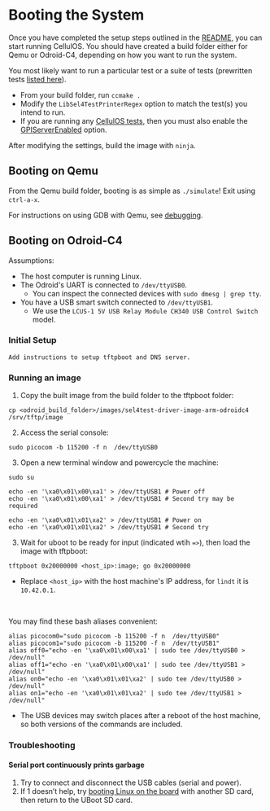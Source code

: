 # Booting the System
Once you have completed the setup steps outlined in the [README](https://github.com/sid-agrawal/OSmosis), you can start running CellulOS.
You should have created a build folder either for Qemu or Odroid-C4, depending on how you want to run the system.

You most likely want to run a particular test or a suite of tests (prewritten tests [listed here](target_system_tests)).
- From your build folder, run `ccmake .`
- Modify the `LibSel4TestPrinterRegex` option to match the test(s) you intend to run.
- If you are running any [CellulOS tests](target_system_test_types), then you must also enable the [GPIServerEnabled](target_configuration_options) option.

After modifying the settings, build the image with `ninja`.

## Booting on Qemu
From the Qemu build folder, booting is as simple as `./simulate`!
Exit using `ctrl-a-x`.

For instructions on using GDB with Qemu, see [debugging](target_debugging_gdb).

## Booting on Odroid-C4
Assumptions:
- The host computer is running Linux.
- The Odroid's UART is connected to `/dev/ttyUSB0`.
    - You can inspect the connected devices with `sudo dmesg | grep tty`.
- You have a USB smart switch connected to `/dev/ttyUSB1`.
    - We use the `LCUS-1 5V USB Relay Module CH340 USB Control Switch` model.

### Initial Setup
```{attention}
Add instructions to setup tftpboot and DNS server.
```

### Running an image
1. Copy the built image from the build folder to the tftpboot folder: 
```
cp <odroid_build_folder>/images/sel4test-driver-image-arm-odroidc4 /srv/tftp/image
```

2. Access the serial console:
```
sudo picocom -b 115200 -f n  /dev/ttyUSB0
````
3. Open a new terminal window and powercycle the machine:
```
sudo su

echo -en '\xa0\x01\x00\xa1' > /dev/ttyUSB1 # Power off
echo -en '\xa0\x01\x00\xa1' > /dev/ttyUSB1 # Second try may be required

echo -en '\xa0\x01\x01\xa2' > /dev/ttyUSB1 # Power on
echo -en '\xa0\x01\x01\xa2' > /dev/ttyUSB1 # Second try
```
3. Wait for uboot to be ready for input (indicated wtih `=>`), then load the image with tftpboot: 
```
tftpboot 0x20000000 <host_ip>:image; go 0x20000000
```

- Replace `<host_ip>` with the host machine's IP address, for `lindt` it is `10.42.0.1`. 

<br />

You may find these bash aliases convenient:
```
alias picocom0="sudo picocom -b 115200 -f n  /dev/ttyUSB0"
alias picocom1="sudo picocom -b 115200 -f n  /dev/ttyUSB1"
alias off0="echo -en '\xa0\x01\x00\xa1' | sudo tee /dev/ttyUSB0 > /dev/null"
alias off1="echo -en '\xa0\x01\x00\xa1' | sudo tee /dev/ttyUSB1 > /dev/null"
alias on0="echo -en '\xa0\x01\x01\xa2' | sudo tee /dev/ttyUSB0 > /dev/null"
alias on1="echo -en '\xa0\x01\x01\xa2' | sudo tee /dev/ttyUSB1 > /dev/null"
```
- The USB devices may switch places after a reboot of the host machine, so both versions of the commands are included.

### Troubleshooting

#### Serial port continuously prints garbage

1. Try to connect and disconnect the USB cables (serial and power).
2. If 1 doesn’t help, try [booting Linux on the board](https://wiki.odroid.com/getting_started/os_installation_guide#tab__odroid-c4hc4) with another SD card, then return to the UBoot SD card.